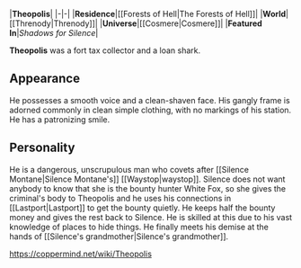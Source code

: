 |**Theopolis**|
|-|-|
|**Residence**|[[Forests of Hell\|The Forests of Hell]]|
|**World**|[[Threnody\|Threnody]]|
|**Universe**|[[Cosmere\|Cosmere]]|
|**Featured In**|*Shadows for Silence*|

**Theopolis** was a fort tax collector and a loan shark.

## Appearance
He possesses a smooth voice and a clean-shaven face. His gangly frame is adorned commonly in clean simple clothing, with no markings of his station. He has a patronizing smile.

## Personality
He is a dangerous, unscrupulous man who covets after [[Silence Montane\|Silence Montane's]] [[Waystop\|waystop]]. Silence does not want anybody to know that she is the bounty hunter White Fox, so she gives the criminal's body to Theopolis and he uses his connections in [[Lastport\|Lastport]] to get the bounty quietly. He keeps half the bounty money and gives the rest back to Silence. He is skilled at this due to his vast knowledge of places to hide things. He finally meets his demise at the hands of [[Silence's grandmother\|Silence's grandmother]].



https://coppermind.net/wiki/Theopolis